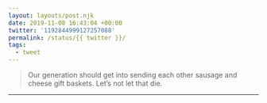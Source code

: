 ```yaml
---
layout: layouts/post.njk
date: 2019-11-08 16:43:04 +00:00
twitter: '1192844999127257088'
permalink: /status/{{ twitter }}/
tags: 
  - tweet
---
```


> Our generation should get into sending each other sausage and cheese gift baskets. Let’s not let that die.

---
